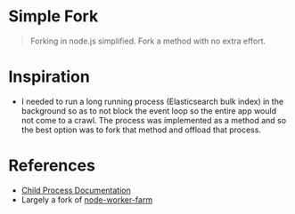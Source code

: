 Simple Fork
==================
> Forking in node.js simplified. Fork a method with no extra effort.

# Inspiration
* I needed to run a long running process (Elasticsearch bulk index) in the background
so as to not block the event loop so the entire app would not come to a crawl.
The process was implemented as a method and so the best option was
to fork that method and offload that process.

# References
* [Child Process Documentation](https://nodejs.org/api/child_process.html)
* Largely a fork of [node-worker-farm](https://github.com/rvagg/node-worker-farm)
